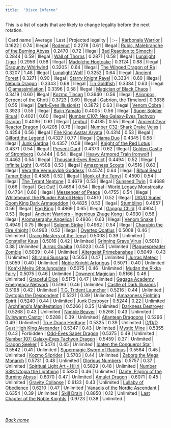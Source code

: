 ```yaml
---
title:  "Disco Inferno"
---
```


This is a list of cards that are likely to change legality before the next rotation.

| Card name | Average | Last | Projected legality |
| :-- |
[Karbonala Warrior](https://db.ygoprodeck.com/card/?search=Karbonala%20Warrior) | 0.1622 | 0.74 | Illegal |
[Rodenut](https://db.ygoprodeck.com/card/?search=Rodenut) | 0.2278 | 0.61 | Illegal |
[Rubic, Malebranche of the Burning Abyss](https://db.ygoprodeck.com/card/?search=Rubic,%20Malebranche%20of%20the%20Burning%20Abyss) | 0.2470 | 0.72 | Illegal |
[Bad Reaction to Simochi](https://db.ygoprodeck.com/card/?search=Bad%20Reaction%20to%20Simochi) | 0.2844 | 0.59 | Illegal |
[Wall of Thorns](https://db.ygoprodeck.com/card/?search=Wall%20of%20Thorns) | 0.2871 | 0.58 | Illegal |
[Lunalight Tiger](https://db.ygoprodeck.com/card/?search=Lunalight%20Tiger) | 0.2956 | 0.58 | Illegal |
[Madolche Hootcake](https://db.ygoprodeck.com/card/?search=Madolche%20Hootcake) | 0.3124 | 0.68 | Illegal |
[Dragunity Whirlwind](https://db.ygoprodeck.com/card/?search=Dragunity%20Whirlwind) | 0.3205 | 0.64 | Illegal |
[The Winged Dragon of Ra](https://db.ygoprodeck.com/card/?search=The%20Winged%20Dragon%20of%20Ra) | 0.3207 | 1.48 | Illegal |
[Lunalight Wolf](https://db.ygoprodeck.com/card/?search=Lunalight%20Wolf) | 0.3252 | 0.64 | Illegal |
[Ancient Forest](https://db.ygoprodeck.com/card/?search=Ancient%20Forest) | 0.3271 | 0.90 | Illegal |
[Starry Knight Rayel](https://db.ygoprodeck.com/card/?search=Starry%20Knight%20Rayel) | 0.3334 | 0.60 | Illegal |
[Nebula Dragon](https://db.ygoprodeck.com/card/?search=Nebula%20Dragon) | 0.3343 | 0.68 | Illegal |
[Tin Goldfish](https://db.ygoprodeck.com/card/?search=Tin%20Goldfish) | 0.3384 | 0.63 | Illegal |
[Ojamassimilation](https://db.ygoprodeck.com/card/?search=Ojamassimilation) | 0.3396 | 0.58 | Illegal |
[Magician of Black Chaos](https://db.ygoprodeck.com/card/?search=Magician%20of%20Black%20Chaos) | 0.3419 | 0.60 | Illegal |
[Kozmo Tincan](https://db.ygoprodeck.com/card/?search=Kozmo%20Tincan) | 0.3640 | 0.56 | Illegal |
[Arionpos, Serpent of the Ghoti](https://db.ygoprodeck.com/card/?search=Arionpos,%20Serpent%20of%20the%20Ghoti) | 0.3723 | 0.69 | Illegal |
[Gabrion, the Timelord](https://db.ygoprodeck.com/card/?search=Gabrion,%20the%20Timelord) | 0.3838 | 0.55 | Illegal |
[Dark-Eyes Illusionist](https://db.ygoprodeck.com/card/?search=Dark-Eyes%20Illusionist) | 0.3872 | 0.63 | Illegal |
[Venom Cobra](https://db.ygoprodeck.com/card/?search=Venom%20Cobra) | 0.3923 | 0.55 | Illegal |
[Bujin Yamato](https://db.ygoprodeck.com/card/?search=Bujin%20Yamato) | 0.4005 | 0.56 | Illegal |
[Super Soldier Ritual](https://db.ygoprodeck.com/card/?search=Super%20Soldier%20Ritual) | 0.4021 | 0.60 | Illegal |
[Number C107: Neo Galaxy-Eyes Tachyon Dragon](https://db.ygoprodeck.com/card/?search=Number%20C107:%20Neo%20Galaxy-Eyes%20Tachyon%20Dragon) | 0.4036 | 0.61 | Illegal |
[Leghul](https://db.ygoprodeck.com/card/?search=Leghul) | 0.4185 | 0.55 | Illegal |
[Ancient Gear Reactor Dragon](https://db.ygoprodeck.com/card/?search=Ancient%20Gear%20Reactor%20Dragon) | 0.4205 | 0.76 | Illegal |
[Number C32: Shark Drake Veiss](https://db.ygoprodeck.com/card/?search=Number%20C32:%20Shark%20Drake%20Veiss) | 0.4254 | 0.56 | Illegal |
[Fire King Avatar Arvata](https://db.ygoprodeck.com/card/?search=Fire%20King%20Avatar%20Arvata) | 0.4314 | 0.53 | Illegal |
[Gilford the Legend](https://db.ygoprodeck.com/card/?search=Gilford%20the%20Legend) | 0.4327 | 0.77 | Illegal |
[Ojama Duo](https://db.ygoprodeck.com/card/?search=Ojama%20Duo) | 0.4345 | 0.58 | Illegal |
[Junk Gardna](https://db.ygoprodeck.com/card/?search=Junk%20Gardna) | 0.4357 | 0.58 | Illegal |
[Knight of the Red Lotus](https://db.ygoprodeck.com/card/?search=Knight%20of%20the%20Red%20Lotus) | 0.4371 | 0.54 | Illegal |
[Present Card](https://db.ygoprodeck.com/card/?search=Present%20Card) | 0.4373 | 0.62 | Illegal |
[Golden Castle of Stromberg](https://db.ygoprodeck.com/card/?search=Golden%20Castle%20of%20Stromberg) | 0.4444 | 0.54 | Illegal |
[Heavy Armored Train Ironwolf](https://db.ygoprodeck.com/card/?search=Heavy%20Armored%20Train%20Ironwolf) | 0.4462 | 0.54 | Illegal |
[Thousand-Eyes Restrict](https://db.ygoprodeck.com/card/?search=Thousand-Eyes%20Restrict) | 0.4494 | 0.52 | Illegal |
[Infinite Light](https://db.ygoprodeck.com/card/?search=Infinite%20Light) | 0.4508 | 0.53 | Illegal |
[Amazoness Scouts](https://db.ygoprodeck.com/card/?search=Amazoness%20Scouts) | 0.4516 | 0.63 | Illegal |
[Vera the Vernusylph Goddess](https://db.ygoprodeck.com/card/?search=Vera%20the%20Vernusylph%20Goddess) | 0.4574 | 0.64 | Illegal |
[Ritual Beast Tamer Elder](https://db.ygoprodeck.com/card/?search=Ritual%20Beast%20Tamer%20Elder) | 0.4585 | 0.52 | Illegal |
[Monk of the Tenyi](https://db.ygoprodeck.com/card/?search=Monk%20of%20the%20Tenyi) | 0.4590 | 0.54 | Illegal |
[The Tyrant Neptune](https://db.ygoprodeck.com/card/?search=The%20Tyrant%20Neptune) | 0.4679 | 0.53 | Illegal |
[Sunseed Twin](https://db.ygoprodeck.com/card/?search=Sunseed%20Twin) | 0.4688 | 0.66 | Illegal |
[Get Out!](https://db.ygoprodeck.com/card/?search=Get%20Out!) | 0.4694 | 0.54 | Illegal |
[World Legacy Monstrosity](https://db.ygoprodeck.com/card/?search=World%20Legacy%20Monstrosity) | 0.4734 | 0.60 | Illegal |
[Messenger of Peace](https://db.ygoprodeck.com/card/?search=Messenger%20of%20Peace) | 0.4755 | 0.54 | Illegal |
[Whitebeard, the Plunder Patroll Helm](https://db.ygoprodeck.com/card/?search=Whitebeard,%20the%20Plunder%20Patroll%20Helm) | 0.4810 | 0.52 | Illegal |
[D/D/D Super Doom King Dark Armageddon](https://db.ygoprodeck.com/card/?search=D/D/D%20Super%20Doom%20King%20Dark%20Armageddon) | 0.4825 | 0.53 | Illegal |
[Stumbling](https://db.ygoprodeck.com/card/?search=Stumbling) | 0.4857 | 0.56 | Illegal |
[Fog King](https://db.ygoprodeck.com/card/?search=Fog%20King) | 0.4869 | 0.65 | Illegal |
[Gagaga Child](https://db.ygoprodeck.com/card/?search=Gagaga%20Child) | 0.4904 | 0.53 | Illegal |
[Ancient Warriors - Ingenious Zhuge Kong](https://db.ygoprodeck.com/card/?search=Ancient%20Warriors%20-%20Ingenious%20Zhuge%20Kong) | 0.4930 | 0.56 | Illegal |
[Aromaseraphy Angelica](https://db.ygoprodeck.com/card/?search=Aromaseraphy%20Angelica) | 0.4936 | 0.63 | Illegal |
[Venom Snake](https://db.ygoprodeck.com/card/?search=Venom%20Snake) | 0.4949 | 0.75 | Illegal |
[Solemn Strike](https://db.ygoprodeck.com/card/?search=Solemn%20Strike) | 0.4962 | 0.54 | Illegal |
[Charubin the Fire Knight](https://db.ygoprodeck.com/card/?search=Charubin%20the%20Fire%20Knight) | 0.4963 | 0.52 | Illegal |
[Overtex Qoatlus](https://db.ygoprodeck.com/card/?search=Overtex%20Qoatlus) | 0.5008 | 0.46 | Unlimited |
[Draco Masters of the Tenyi](https://db.ygoprodeck.com/card/?search=Draco%20Masters%20of%20the%20Tenyi) | 0.5008 | 0.39 | Unlimited |
[Constellar Kaus](https://db.ygoprodeck.com/card/?search=Constellar%20Kaus) | 0.5016 | 0.42 | Unlimited |
[Grinning Grave Virus](https://db.ygoprodeck.com/card/?search=Grinning%20Grave%20Virus) | 0.5018 | 0.38 | Unlimited |
[Jurrac Guaiba](https://db.ygoprodeck.com/card/?search=Jurrac%20Guaiba) | 0.5023 | 0.45 | Unlimited |
[Plaguespreader Zombie](https://db.ygoprodeck.com/card/?search=Plaguespreader%20Zombie) | 0.5039 | 0.44 | Unlimited |
[Altergeist Primebanshee](https://db.ygoprodeck.com/card/?search=Altergeist%20Primebanshee) | 0.5049 | 0.43 | Unlimited |
[Shiranui Sunsaga](https://db.ygoprodeck.com/card/?search=Shiranui%20Sunsaga) | 0.5053 | 0.47 | Unlimited |
[Jurrac Meteor](https://db.ygoprodeck.com/card/?search=Jurrac%20Meteor) | 0.5059 | 0.40 | Unlimited |
[Noble Knight Artorigus](https://db.ygoprodeck.com/card/?search=Noble%20Knight%20Artorigus) | 0.5071 | 0.40 | Unlimited |
[Koa'ki Meiru Ghoulungulate](https://db.ygoprodeck.com/card/?search=Koa'ki%20Meiru%20Ghoulungulate) | 0.5075 | 0.46 | Unlimited |
[Mudan the Rikka Fairy](https://db.ygoprodeck.com/card/?search=Mudan%20the%20Rikka%20Fairy) | 0.5075 | 0.46 | Unlimited |
[Downerd Magician](https://db.ygoprodeck.com/card/?search=Downerd%20Magician) | 0.5166 | 0.46 | Unlimited |
[Graceful Dice](https://db.ygoprodeck.com/card/?search=Graceful%20Dice) | 0.5175 | 0.47 | Unlimited |
[Gagaga Academy Emergency Network](https://db.ygoprodeck.com/card/?search=Gagaga%20Academy%20Emergency%20Network) | 0.5196 | 0.46 | Unlimited |
[Castle of Dark Illusions](https://db.ygoprodeck.com/card/?search=Castle%20of%20Dark%20Illusions) | 0.5198 | 0.42 | Unlimited |
[T.G. Trident Launcher](https://db.ygoprodeck.com/card/?search=T.G.%20Trident%20Launcher) | 0.5216 | 0.44 | Unlimited |
[Dystopia the Despondent](https://db.ygoprodeck.com/card/?search=Dystopia%20the%20Despondent) | 0.5221 | 0.39 | Unlimited |
[Amazoness Fighting Spirit](https://db.ygoprodeck.com/card/?search=Amazoness%20Fighting%20Spirit) | 0.5240 | 0.44 | Unlimited |
[Junk Destroyer](https://db.ygoprodeck.com/card/?search=Junk%20Destroyer) | 0.5244 | 0.22 | Unlimited |
[Archfiend's Manifestation](https://db.ygoprodeck.com/card/?search=Archfiend's%20Manifestation) | 0.5266 | 0.35 | Unlimited |
[Darkness Destroyer](https://db.ygoprodeck.com/card/?search=Darkness%20Destroyer) | 0.5268 | 0.43 | Unlimited |
[Nimble Beaver](https://db.ygoprodeck.com/card/?search=Nimble%20Beaver) | 0.5268 | 0.43 | Unlimited |
[Evilswarm Castor](https://db.ygoprodeck.com/card/?search=Evilswarm%20Castor) | 0.5288 | 0.39 | Unlimited |
[Atlantean Dragoons](https://db.ygoprodeck.com/card/?search=Atlantean%20Dragoons) | 0.5296 | 0.49 | Unlimited |
[True Draco Heritage](https://db.ygoprodeck.com/card/?search=True%20Draco%20Heritage) | 0.5325 | 0.39 | Unlimited |
[D/D/D Gust High King Alexander](https://db.ygoprodeck.com/card/?search=D/D/D%20Gust%20High%20King%20Alexander) | 0.5347 | 0.43 | Unlimited |
[Mystic Mine](https://db.ygoprodeck.com/card/?search=Mystic%20Mine) | 0.5355 | 0.43 | Forbidden |
[Odd-Eyes Saber Dragon](https://db.ygoprodeck.com/card/?search=Odd-Eyes%20Saber%20Dragon) | 0.5375 | 0.49 | Unlimited |
[Number 107: Galaxy-Eyes Tachyon Dragon](https://db.ygoprodeck.com/card/?search=Number%20107:%20Galaxy-Eyes%20Tachyon%20Dragon) | 0.5459 | 0.37 | Unlimited |
[Dragon Seeker](https://db.ygoprodeck.com/card/?search=Dragon%20Seeker) | 0.5474 | 0.45 | Unlimited |
[Idaten the Conqueror Star](https://db.ygoprodeck.com/card/?search=Idaten%20the%20Conqueror%20Star) | 0.5542 | 0.41 | Unlimited |
[Supermagic Sword of Raptinus](https://db.ygoprodeck.com/card/?search=Supermagic%20Sword%20of%20Raptinus) | 0.5584 | 0.45 | Unlimited |
[Kozmo Sliprider](https://db.ygoprodeck.com/card/?search=Kozmo%20Sliprider) | 0.5703 | 0.44 | Unlimited |
[Zaborg the Mega Monarch](https://db.ygoprodeck.com/card/?search=Zaborg%20the%20Mega%20Monarch) | 0.5731 | 0.48 | Unlimited |
[Glorious Numbers](https://db.ygoprodeck.com/card/?search=Glorious%20Numbers) | 0.5757 | 0.37 | Unlimited |
[Spiritual Light Art - Hijiri](https://db.ygoprodeck.com/card/?search=Spiritual%20Light%20Art%20-%20Hijiri) | 0.5829 | 0.48 | Unlimited |
[Number S39: Utopia the Lightning](https://db.ygoprodeck.com/card/?search=Number%20S39:%20Utopia%20the%20Lightning) | 0.5830 | 0.46 | Unlimited |
[Dante, Pilgrim of the Burning Abyss](https://db.ygoprodeck.com/card/?search=Dante,%20Pilgrim%20of%20the%20Burning%20Abyss) | 0.6070 | 0.47 | Unlimited |
[Amulet Dragon](https://db.ygoprodeck.com/card/?search=Amulet%20Dragon) | 0.6071 | 0.45 | Unlimited |
[Gravity Collapse](https://db.ygoprodeck.com/card/?search=Gravity%20Collapse) | 0.6133 | 0.43 | Unlimited |
[Lullaby of Obedience](https://db.ygoprodeck.com/card/?search=Lullaby%20of%20Obedience) | 0.6210 | 0.47 | Unlimited |
[Vanadis of the Nordic Ascendant](https://db.ygoprodeck.com/card/?search=Vanadis%20of%20the%20Nordic%20Ascendant) | 0.6354 | 0.39 | Unlimited |
[Skill Drain](https://db.ygoprodeck.com/card/?search=Skill%20Drain) | 0.8850 | 0.12 | Unlimited |
[Last Chapter of the Noble Knights](https://db.ygoprodeck.com/card/?search=Last%20Chapter%20of%20the%20Noble%20Knights) | 0.9723 | 0.38 | Unlimited |

<br>

###### [Back home](index)